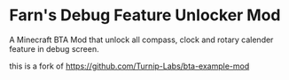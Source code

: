 # Farn's Debug Feature Unlocker Mod
A Minecraft BTA Mod that unlock all compass, clock and rotary calender feature in debug screen.

this is a fork of https://github.com/Turnip-Labs/bta-example-mod
